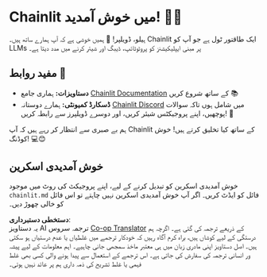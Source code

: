 <!--
CO_OP_TRANSLATOR_METADATA:
{
  "original_hash": "c49526c7abc56b0b5f1e835c1739f18e",
  "translation_date": "2025-07-12T13:52:37+00:00",
  "source_file": "11-mcp/code_samples/github-mcp/chainlit.md",
  "language_code": "ur"
}
-->
# Chainlit میں خوش آمدید! 🚀🤖

ہیلو، ڈویلپر! 👋 ہمیں خوشی ہے کہ آپ ہمارے ساتھ ہیں۔ Chainlit ایک طاقتور ٹول ہے جو آپ کو LLMs پر مبنی ایپلیکیشنز کو پروٹوٹائپ، ڈیبگ اور شیئر کرنے میں مدد دیتا ہے۔

## مفید روابط 🔗

- **دستاویزات:** ہماری جامع [Chainlit Documentation](https://docs.chainlit.io) کے ساتھ شروع کریں 📚  
- **ڈسکارڈ کمیونٹی:** ہمارے دوستانہ [Chainlit Discord](https://discord.gg/k73SQ3FyUh) میں شامل ہوں تاکہ سوالات پوچھیں، اپنے پروجیکٹس شیئر کریں، اور دوسرے ڈویلپرز سے رابطہ کریں! 💬

ہم بے صبری سے انتظار کر رہے ہیں کہ آپ Chainlit کے ساتھ کیا تخلیق کرتے ہیں! خوش کوڈنگ! 💻😊

## خوش آمدیدی اسکرین

خوش آمدیدی اسکرین کو تبدیل کرنے کے لیے، اپنے پروجیکٹ کی روٹ میں موجود `chainlit.md` فائل کو ایڈٹ کریں۔ اگر آپ خوش آمدیدی اسکرین نہیں چاہتے تو اس فائل کو خالی چھوڑ دیں۔

**دستخطی دستبرداری**:  
یہ دستاویز AI ترجمہ سروس [Co-op Translator](https://github.com/Azure/co-op-translator) کے ذریعے ترجمہ کی گئی ہے۔ اگرچہ ہم درستگی کے لیے کوشاں ہیں، براہ کرم آگاہ رہیں کہ خودکار ترجمے میں غلطیاں یا عدم درستیاں ہو سکتی ہیں۔ اصل دستاویز اپنی مادری زبان میں ہی معتبر ماخذ سمجھی جانی چاہیے۔ اہم معلومات کے لیے پیشہ ور انسانی ترجمہ کی سفارش کی جاتی ہے۔ اس ترجمے کے استعمال سے پیدا ہونے والی کسی بھی غلط فہمی یا غلط تشریح کی ذمہ داری ہم پر عائد نہیں ہوتی۔